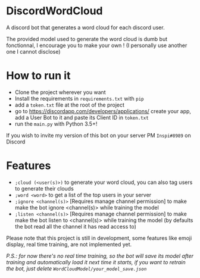 # DiscordWordCloud
A discord bot that generates a word cloud for each discord user.

The provided model used to generate the word cloud is dumb but fonctionnal, 
I encourage you to make your own ! (I personally use another one I cannot disclose)

# How to run it
- Clone the project wherever you want
- Install the requirements in `requirements.txt` with `pip`
- add a `token.txt` file at the root of the project
- go to https://discordapp.com/developers/applications/ create your app, add a User Bot to it and paste its Client ID in `token.txt`
- run the `main.py` with Python 3.5+!

If you wish to invite my version of this bot on your server PM `Inspi#8989` on Discord

# Features
- `;cloud (<user(s)>)` to generate your word cloud, you can also tag users to generate their clouds
- `;word <word>` to get a list of the top <word> users in your server
- `;ignore <channel(s)>` [Requires manage channel permission] to make make the bot ignore <channel(s)> while training the model
- `;listen <channel(s)>` [Requires manage channel permission] to make make the bot listen to <channel(s)> while training the model 
(by defaults the bot read all the channel it has read access to)

Please note that this project is still in development, 
some features like emoji display, real time training, are not implemented yet.

*P.S.: for now there's no real time training, so the bot will save its model after training and automatically load it next time it starts, if you want to retrain the bot, just delete `WordCloudModel/your_model_save.json`*